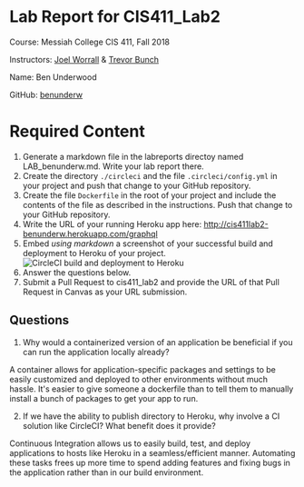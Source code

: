 # Lab Report for CIS411_Lab2
Course: Messiah College CIS 411, Fall 2018

Instructors: [Joel Worrall](https://github.com/tangollama) & [Trevor Bunch](https://github.com/trevordbunch)

Name: Ben Underwood

GitHub: [benunderw](https://github.com/benunderw)

# Required Content

1. Generate a markdown file in the labreports directoy named LAB_benunderw.md. Write your lab report there.
2. Create the directory ```./circleci``` and the file ```.circleci/config.yml``` in your project and push that change to your GitHub repository.
3. Create the file ```Dockerfile``` in the root of your project and include the contents of the file as described in the instructions. Push that change to your GitHub repository.
4. Write the URL of your running Heroku app here: http://cis411lab2-benunderw.herokuapp.com/graphql
5. Embed _using markdown_ a screenshot of your successful build and deployment to Heroku of your project.
![CircleCI build and deployment to Heroku](https://i.imgur.com/KoRjywn.png)
6. Answer the questions below.
7. Submit a Pull Request to cis411_lab2 and provide the URL of that Pull Request in Canvas as your URL submission.

## Questions
1. Why would a containerized version of an application be beneficial if you can run the application locally already?

A container allows for application-specific packages and settings to be easily customized and deployed to other environments without much hassle. It's easier to give someone a dockerfile than to tell them to manually install a bunch of packages to get your app to run.

2. If we have the ability to publish directory to Heroku, why involve a CI solution like CircleCI? What benefit does it provide?

Continuous Integration allows us to easily build, test, and deploy applications to hosts like Heroku in a seamless/efficient manner. Automating these tasks frees up more time to spend adding features and fixing bugs in the application rather than in our build environment.
